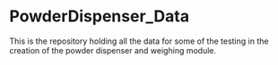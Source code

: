 # PowderDispenser_Data
 This is the repository holding all the data for some of the testing in the creation of the powder dispenser and weighing module.
